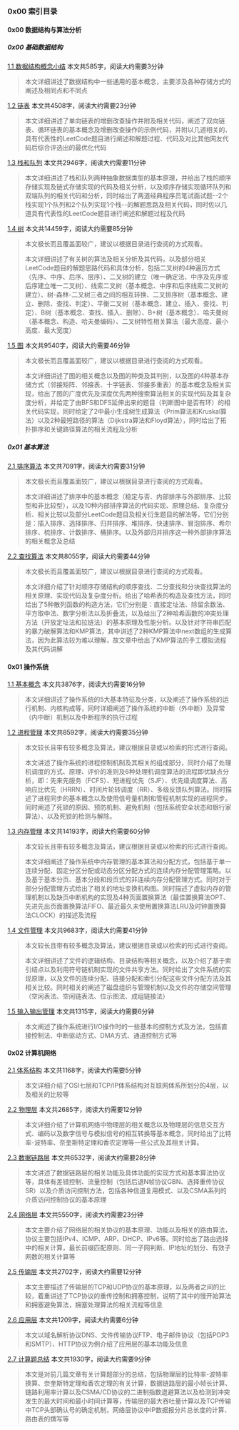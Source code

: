 ### 0x00 索引目录

#### 0x00 数据结构与算法分析

##### 0x00 基础数据结构

[1.1 数据结构概念小结](/anthologies/fundamental/algorithm/数据结构概念小结) 本文共585字，阅读大约需要3分钟

> 本文详细讲述了数据结构中一些通用的基本概念，主要涉及各种存储方式的阐述及相同点和不同点

[1.2 链表](/anthologies/fundamental/algorithm/链表) 本文共4508字，阅读大约需要23分钟

> 本文详细讲述了单向链表的增删改查操作并附及相关代码，阐述了双向链表、循环链表的基本概念及增删改查操作的示例代码，并附以几道相关的、具有代表性的LeetCode题目进行阐述和解题过程、代码及对比其他网友代码后综合评选出的最优化代码

[1.3 栈和队列](/anthologies/fundamental/algorithm/栈和队列) 本文共2946字，阅读大约需要11分钟

> 本文详细讲述了栈和队列两种抽象数据类型的基本原理，并给出了栈的顺序存储实现及链式存储实现的代码及相关分析，以及顺序存储实现循环队列和双端队列的相关代码和分析，同时给出了两道经典程序员笔试面试题--2个栈实现1个队列和2个队列实现1个栈--的解题思路及相关代码，同时佐以几道具有代表性的LeetCode题目进行阐述和解题过程及代码

[1.4 树](/anthologies/fundamental/algorithm/树) 本文共14459字，阅读大约需要85分钟

> 本文极长而且覆盖面较广，建议以根据目录进行查阅的方式观看。
>
> 本文详细讲述了有关树的算法及相关分析及其代码，以及部分相关LeetCode题目的解题思路代码和具体分析，包括二叉树的4种遍历方式（先序、中序、后序、层序）、二叉树的建立（唯一确定法、中序及先序或后序建立唯一二叉树）、线索二叉树（基本概念、中序和后序线索二叉树的建立）、树-森林-二叉树三者之间的相互转换、二叉排序树（基本概念、建立、删除、查找、判定）、平衡二叉树（基本概念、建立、插入、查找、判定）、B树（基本概念、查找、插入、删除）、B+树（基本概念）、哈夫曼树（基本概念、构造、哈夫曼编码）、二叉树特性相关算法（最大高度、最小高度、最大宽度）

[1.5 图](/anthologies/fundamental/algorithm/图) 本文共9540字，阅读大约需要46分钟

> 本文极长而且覆盖面较广，建议以根据目录进行查阅的方式观看。
>
> 本文详细讲述了图的相关概念以及图的种类及其判别，以及图的4种基本存储方式（邻接矩阵、邻接表、十字链表、邻接多重表）的基本概念及相关实现，给出了图的广度优先及深度优先两种搜索算法相关的实现代码及其复杂度分析，并给定了由BFS和DFS延伸出来的题目（判断图中是否有环）的相关代码实现，同时给定了2中最小生成树生成算法（Prim算法和Kruskal算法）以及2种最短路径的算法（Dijkstra算法和Floyd算法），同时给出了拓扑排序和关键路径算法的相关流程及分析

##### 0x01 基本算法

[2.1 排序算法](/anthologies/fundamental/algorithm/排序算法总结) 本文共7091字，阅读大约需要31分钟

> 本文极长而且覆盖面较广，建议以根据目录进行查阅的方式观看。
>
> 本文详细讲述了排序中的基本概念（稳定与否、内部排序与外部排序、比较型和非比较型），以及10种内部排序算法的代码实现、原理总结、复杂度分析、相关比较以及部分LeetCode题目及相关衍生题目的解法等，它们分别是：插入排序、选择排序、归并排序、堆排序、快速排序、冒泡排序、希尔排序、梳排序、计数排序、桶排序。以及外部归并排序这一种外部排序算法的相关概念及总结

[2.2 查找算法](/anthologies/fundamental/algorithm/查找) 本文共8055字，阅读大约需要44分钟

> 本文极长而且覆盖面较广，建议以根据目录进行查阅的方式观看。
>
> 本文详细介绍了针对顺序存储结构的顺序查找、二分查找和分块查找算法的相关原理、实现代码及复杂度分析。给出了哈希表的构造及查找方法，同时给出了5种散列函数的构造方法，它们分别是：直接定址法、除留余数法、平方取中法、数字分析法以及折叠法，以及给出了2种哈希函数的冲突处理方法（开放定址法和拉链法）的基本原理及性能分析。以及针对字符串匹配的暴力破解算法和KMP算法，其中讲述了2种KMP算法中next数组的生成算法，因为此算法较为难以理解，故文章中给出了KMP算法的手工模拟流程及其代码讲解

#### 0x01 操作系统

[1.1 基本概念](/anthologies/fundamental/operating-system/基本概念) 本文共3876字，阅读大约需要16分钟

> 本文详细讲述了操作系统的5大基本特征及分类，以及阐述了操作系统的运行机制、内核构成等，同时详细阐述了操作系统的中断（外中断）及异常（内中断）机制以及中断程序的执行过程

[1.2 进程管理](/anthologies/fundamental/operating-system/进程管理) 本文共8592字，阅读大约需要35分钟

> 本文较长且带有较多概念及算法，建议根据目录或以检索的形式进行查阅。
>
> 本文讲述了操作系统的进程控制机制及其相关的组成部分，同时介绍了处理机调度的方式、原理、评价的准则及6种处理机调度算法的流程即优缺点分析，即：先来先服务（FCFS）、短进程优先（SJF）、优先级调度算法、高响应比优先（HRRN）、时间片轮转调度（RR）、多级反馈队列算法。同时描述了进程同步的基本概念以及使用信号量机制和管程机制实现的进程同步。同时阐述了死锁的原因、预防机制、避免机制（包括系统安全状态和银行家算法）、以及死锁的检测与解除。

[1.3 内存管理](/anthologies/fundamental/operating-system/内存管理) 本文共14193字，阅读大约需要60分钟

> 本文较长且带有较多概念及算法，建议根据目录或以检索的形式进行查阅。
>
> 本文详细阐述了操作系统中内存管理的基本算法和分配方式，包括基于单一连续分配、固定分区分配或动态分区分配方式的连续内存分配管理策略。以及基于基本分页、基本分段和段页式的非连续内存分配管理方式。同时对于部分分配管理方式给出了相关的地址变换机构图。同时描述了虚拟内存的管理机制以及缺页中断机构的实现及4种页面置换算法（最佳置换算法OPT、先进先出页面置换算法FIFO、最近最久未使用置换算法LRU及时钟置换算法CLOCK）的描述及流程

[1.4 文件管理](/anthologies/fundamental/operating-system/文件管理) 本文共9683字，阅读大约需要41分钟

> 本文较长且带有较多概念及算法，建议根据目录或以检索的形式进行查阅。
>
> 本文详细讲述了文件的逻辑结构、目录结构等相关概念，以及介绍了基于索引结点以及利用符号链机制实现的文件共享方法。同时给出了文件系统的实现原理，以及文件的连续分配、链接分配和索引分配这些文件分配方法及其相关比较。同时相关的阐述了磁盘组织与管理机制以及文件的存储空间管理（空闲表法、空闲链表法、位示图法、成组链接法）

[1.5 输入输出管理](/anthologies/fundamental/operating-system/输入输出管理) 本文共1315字，阅读大约需要6分钟

> 本文阐述了操作系统进行I/O操作时的一些基本的控制方式及方法，包括直接控制法、中断驱动方式、DMA方式、通道控制方式等

#### 0x02 计算机网络

[2.1 体系结构](/anthologies/fundamental/computer-network/体系结构) 本文共1168字，阅读大约需要5分钟

> 本文详细介绍了OSI七层和TCP/IP体系结构对互联网体系所划分的4层，以及相关的比较等

[2.2 物理层](/anthologies/fundamental/computer-network/物理层) 本文共2685字，阅读大约需要12分钟

> 本文详细介绍了计算机网络中物理层的相关概念以及物理层的信息交互方式、编码以及数字信号与模拟信号的相互转换等基本概念，同时给出了比特率-波特率、奈奎斯特定理和香农定理等一些公式及其相关计算。

[2.3 数据链路层](/anthologies/fundamental/computer-network/数据链路层) 本文共6532字，阅读大约需要28分钟

> 本文讲述了数据链路层的相关功能及具体功能的实现方式和基本算法协议等，具体有差错控制、流量控制（包括后退N帧协议GBN、选择重传协议SR）以及介质访问控制方法，包括各种信道复用模式、以及CSMA系列的介质访问控制协议的基本原理

[2.4 网络层](/anthologies/fundamental/computer-network/网络层) 本文共5550字，阅读大约需要23分钟

> 本文主要介绍了网络层的相关协议的基本原理、功能以及相关的路由算法，协议主要包括IPv4、ICMP、ARP、DHCP、IPv6等。同时给出了路由选择中的相关计算，最长前缀匹配原则、同一子网判断、IP地址的划分、有效子网数的相关计算等

[2.5 传输层](/anthologies/fundamental/computer-network/传输层) 本文共2702字，阅读大约需要12分钟

> 本文主要描述了传输层的TCP和UDP协议的基本原理，以及两者之间的比较，着重讲述了TCP协议的重传控制和拥塞控制，说明了其中的慢开始算法和拥塞避免算法，拥塞处理算法的相关流程等信息

[2.6 应用层](/anthologies/fundamental/computer-network/应用层) 本文共1209字，阅读大约需要6分钟

> 本文以域名解析协议DNS、文件传输协议FTP、电子邮件协议（包括POP3和SMTP）、HTTP协议为例介绍了应用层的基本功能及信息

[2.7 计算题总结](/anthologies/fundamental/computer-network/计算题) 本文共1930字，阅读大约需要9分钟

> 本文是对前几篇文章有关计算题部分的总结，包括物理层的比特率-波特率换算、奈奎斯特定理和香农定理的有关计算，数据链路层的最小帧长计算、链路利用率计算以及CSMA/CD协议的二进制指数退避算法以及检测到冲突发生的最大时间和最小时间计算等，传输层的最大吞吐量计算以及TCP传输中TCP头部确认号的确定机制，网络层协议中IP数据报分片总长度的计算、路由表的撰写等